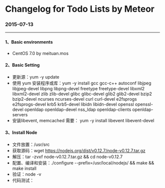 # Changelog for Todo Lists by Meteor


### 2015-07-13
----

#### 1、Basic environments

  - CentOS 7.0 by meituan.mos

#### 2、Basic Setting

  - 更新源：yum -y update
  - 使用 yum 安装程序或库：yum -y install gcc gcc-c++ autoconf libjpeg libjpeg-devel libpng libpng-devel freetype freetype-devel libxml2 libxml2-devel zlib zlib-devel glibc glibc-devel glib2 glib2-devel bzip2 bzip2-devel ncurses ncurses-devel curl curl-devel e2fsprogs e2fsprogs-devel krb5 krb5-devel libidn libidn-devel openssl openssl-devel openldap openldap-devel nss_ldap openldap-clients openldap-servers
  - 安装libevent, memcached 需要： yum -y install libevent libevent-devel
  
#### 3、Install Node

  - 文件放置：/usr/src
  - 获取源码：wget https://nodejs.org/dist/v0.12.7/node-v0.12.7.tar.gz
  - 解压：tar -zvxf node-v0.12.7.tar.gz && cd node-v0.12.7
  - 配置、编译和安装：./configure --prefix=/usr/local/nodejs/ && make && make install
  - 验证：node -v
  - 代码测试：
  
